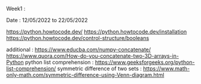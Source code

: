Week1 :

Date : 12/05/2022 to 22/05/2022

https://python.howtocode.dev/
https://python.howtocode.dev/installation
https://python.howtocode.dev/control-structure/booleans

additional :
https://www.educba.com/numpy-concatenate/
https://www.quora.com/How-do-you-concatenate-two-3D-arrays-in-Python
python list comprehension : https://www.geeksforgeeks.org/python-list-comprehension/
symmetric difference of two sets : https://www.math-only-math.com/symmetric-difference-using-Venn-diagram.html


